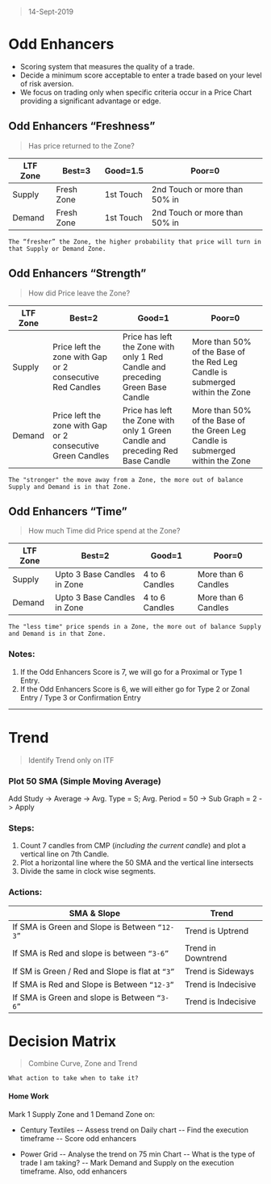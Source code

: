 > 14-Sept-2019
# Odd Enhancers

- Scoring system that measures the quality of a trade.
- Decide a  minimum score acceptable to enter a trade based on your level of risk aversion.
- We focus on trading only when specific criteria occur in a Price Chart providing a significant advantage or edge.


## Odd Enhancers “Freshness”
> Has price returned to the Zone?

| LTF Zone | Best=3 | Good=1.5 | Poor=0 |
| -------- | ------ | -------- | ------ |
| Supply | Fresh Zone | 1st Touch | 2nd Touch or more than 50% in |
| Demand | Fresh Zone | 1st Touch | 2nd Touch or more than 50% in |

`The “fresher” the Zone, the higher probability that price will turn in that Supply or Demand Zone.`

  

## Odd Enhancers “Strength”
> How did Price leave the Zone?

| LTF Zone | Best=2 | Good=1 | Poor=0 |
| -------- | ------ | ------ | ------ |
| Supply | Price left the zone with Gap or 2 consecutive Red Candles | Price has left the Zone with only 1 Red Candle and preceding Green Base Candle | More than 50% of the Base of the Red Leg Candle is submerged within the Zone |
| Demand | Price left the zone with Gap or 2 consecutive Green Candles | Price has left the Zone with only 1 Green Candle and preceding Red Base Candle | More than 50% of the Base of the Green Leg Candle is submerged within the Zone |

`The "stronger" the move away from a Zone, the more out of balance Supply and Demand is in that Zone.`

  

## Odd Enhancers “Time”
> How much Time did Price spend at the Zone?

| LTF Zone | Best=2 | Good=1 | Poor=0 |
| -------- | ------ | ------ | ------ |
| Supply | Upto 3 Base Candles in Zone | 4 to 6 Candles | More than 6 Candles |
| Demand | Upto 3 Base Candles in Zone | 4 to 6 Candles | More than 6 Candles |

`The "less time" price spends in a Zone, the more out of balance Supply and Demand is in that Zone.`


### Notes:
1. If the Odd Enhancers Score is 7, we will go for a Proximal or Type 1 Entry.
2. If the Odd Enhancers Score is 6, we will either go for Type 2 or Zonal Entry / Type 3 or Confirmation Entry

---

# Trend

> Identify Trend only on ITF

### Plot 50 SMA (Simple Moving Average)
Add Study -> Average -> Avg. Type = S; Avg. Period = 50 -> Sub Graph = 2 -> Apply

### Steps:
1.  Count 7 candles from CMP (*including the current candle*) and plot a vertical line on 7th Candle.
2.  Plot a horizontal line where the 50 SMA and the vertical line intersects
3.  Divide the same in clock wise segments.
  
### Actions:
| SMA & Slope | Trend |
| -------- | ------ |
| If SMA is Green and Slope is Between `“12-3”` | Trend is Uptrend |
| If SMA is Red and slope is between `“3-6”` | Trend in Downtrend |
| If SM is Green / Red and Slope is flat at `“3”` | Trend is Sideways |
| If SMA is Red and Slope is Between `“12-3”` | Trend is Indecisive |
| If SMA is Green and slope is Between `“3-6”` | Trend is Indecisive |


# Decision Matrix
> Combine Curve, Zone and Trend

`What action to take when to take it?`

  
#### Home Work
Mark 1 Supply Zone and 1 Demand Zone on:
- Century Textiles
-- Assess trend on Daily chart
-- Find the execution timeframe
-- Score odd enhancers

- Power Grid
-- Analyse the trend on 75 min Chart
-- What is the type of trade I am taking?
-- Mark Demand and Supply on the execution timeframe.  Also, odd enhancers
<!--stackedit_data:
eyJoaXN0b3J5IjpbLTE3MDY4NTkxNjcsNzgwMTM5MDI2LC0xNT
A2NTgyMDk1XX0=
-->